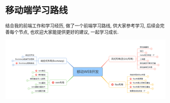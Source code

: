 # 移动端学习路线
结合我的前端工作和学习经历, 做了一个前端学习路线, 供大家参考学习, 后续会完善每个节点, 也欢迎大家能提供更好的建议, 一起学习成长.

![img](./assets/%E7%A7%BB%E5%8A%A8%E7%AB%AF%E5%BC%80%E5%8F%91.png)
